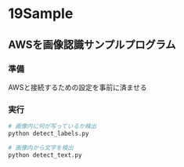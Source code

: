 # 19Sample

## AWSを画像認識サンプルプログラム

### 準備
AWSと接続するための設定を事前に済ませる

### 実行
```sh
# 画像内に何が写っているか検出
python detect_labels.py

# 画像内から文字を検出
python detect_text.py
```